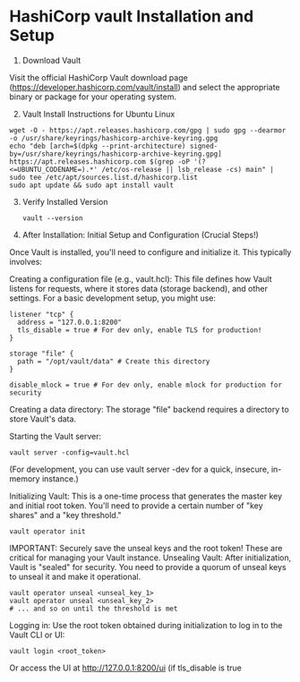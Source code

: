 # HashiCorp vault Installation and Setup

1. Download Vault

Visit the official HashiCorp Vault download page (https://developer.hashicorp.com/vault/install) and select the appropriate binary or package for your operating system.

2. Vault Install Instructions for Ubuntu Linux 

```
wget -O - https://apt.releases.hashicorp.com/gpg | sudo gpg --dearmor -o /usr/share/keyrings/hashicorp-archive-keyring.gpg
echo "deb [arch=$(dpkg --print-architecture) signed-by=/usr/share/keyrings/hashicorp-archive-keyring.gpg] https://apt.releases.hashicorp.com $(grep -oP '(?<=UBUNTU_CODENAME=).*' /etc/os-release || lsb_release -cs) main" | sudo tee /etc/apt/sources.list.d/hashicorp.list
sudo apt update && sudo apt install vault
```

3. Verify Installed Version

   ```
   vault --version
   ```

4. After Installation: Initial Setup and Configuration (Crucial Steps!)  

Once Vault is installed, you'll need to configure and initialize it. This typically involves:

Creating a configuration file (e.g., vault.hcl): This file defines how Vault listens for requests, where it stores data (storage backend), and other settings. For a basic development setup, you might use:

```
listener "tcp" {
  address = "127.0.0.1:8200"
  tls_disable = true # For dev only, enable TLS for production!
}

storage "file" {
  path = "/opt/vault/data" # Create this directory
}

disable_mlock = true # For dev only, enable mlock for production for security
```

Creating a data directory: The storage "file" backend requires a directory to store Vault's data.

Starting the Vault server:

```
vault server -config=vault.hcl
```
(For development, you can use vault server -dev for a quick, insecure, in-memory instance.)

Initializing Vault: This is a one-time process that generates the master key and initial root token. You'll need to provide a certain number of "key shares" and a "key threshold."  

```
vault operator init
```
IMPORTANT: Securely save the unseal keys and the root token! These are critical for managing your Vault instance.
Unsealing Vault: After initialization, Vault is "sealed" for security. You need to provide a quorum of unseal keys to unseal it and make it operational.

```
vault operator unseal <unseal_key_1>
vault operator unseal <unseal_key_2>
# ... and so on until the threshold is met
```

Logging in: Use the root token obtained during initialization to log in to the Vault CLI or UI:

```
vault login <root_token>
```
Or access the UI at http://127.0.0.1:8200/ui (if tls_disable is true







